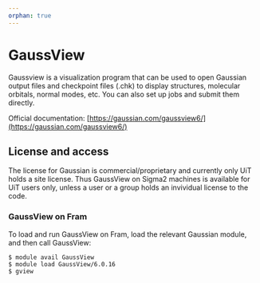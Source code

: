 ```yaml
---
orphan: true
---
```


# GaussView

Gaussview is a visualization program that can be used to open Gaussian output files and checkpoint files (.chk) to display structures, molecular orbitals, normal modes, etc. You can also set up jobs and submit them directly.

Official documentation: [https://gaussian.com/gaussview6/](https://gaussian.com/gaussview6/)

## License and access
The license for Gaussian is commercial/proprietary and currently only UiT holds a site license. Thus GaussView on Sigma2 machines is available for UiT users only, unless a user or a group holds an invividual license to the code.

### GaussView on Fram
To load and run GaussView on Fram, load the relevant Gaussian module, and then call GaussView:

	$ module avail GaussView
	$ module load GaussView/6.0.16
	$ gview
